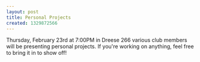 ```yaml
---
layout: post
title: Personal Projects
created: 1329872566
---
```

Thursday, February 23rd at 7:00PM in Dreese 266 various club members will be presenting personal projects. If you're working on anything, feel free to bring it in to show off!
